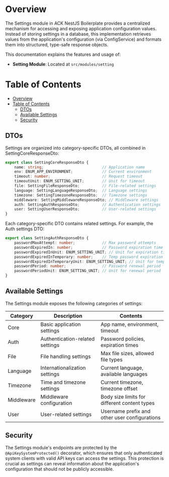# Overview

The Settings module in ACK NestJS Boilerplate provides a centralized mechanism for accessing and exposing application configuration values. Instead of storing settings in a database, this implementation retrieves values from the application's configuration (via ConfigService) and formats them into structured, type-safe response objects.

This documentation explains the features and usage of:
- **Setting Module**: Located at `src/modules/setting`

# Table of Contents

- [Overview](#overview)
- [Table of Contents](#table-of-contents)
  - [DTOs](#dtos)
  - [Available Settings](#available-settings)
  - [Security](#security)


## DTOs

Settings are organized into category-specific DTOs, all combined in SettingCoreResponseDto:

```typescript
export class SettingCoreResponseDto {
    name: string;                          // Application name
    env: ENUM_APP_ENVIRONMENT;             // Current environment
    timeout: number;                       // Request timeout
    timeoutUnit: ENUM_SETTING_UNIT;        // Unit for timeout
    file: SettingFileResponseDto;          // File-related settings
    language: SettingLanguageResponseDto;  // Language settings
    timezone: SettingTimezoneResponseDto;  // Timezone settings
    middleware: SettingMiddlewareResponseDto; // Middleware settings
    auth: SettingAuthResponseDto;          // Authentication settings
    user: SettingUserResponseDto;          // User-related settings
}
```

Each category-specific DTO contains related settings. For example, the Auth settings DTO:

```typescript
export class SettingAuthResponseDto {
    passwordMaxAttempt: number;            // Max password attempts
    passwordExpiredIn: number;             // Password expiration time
    passwordExpiredInUnit: ENUM_SETTING_UNIT; // Unit for expiration time
    passwordExpiredInTemporary: number;    // Temp password expiration time
    passwordExpiredInTemporaryUnit: ENUM_SETTING_UNIT; // Unit for temp expiration
    passwordPeriod: number;                // Password renewal period
    passwordPeriodUnit: ENUM_SETTING_UNIT; // Unit for renewal period
}
```

## Available Settings

The Settings module exposes the following categories of settings:

| Category    | Description                                      | Contents                                                |
|-------------|--------------------------------------------------|--------------------------------------------------------|
| Core        | Basic application settings                       | App name, environment, timeout                          |
| Auth        | Authentication-related settings                  | Password policies, expiration times                     |
| File        | File handling settings                           | Max file sizes, allowed file types                      |
| Language    | Internationalization settings                    | Current language, available languages                   |
| Timezone    | Time and timezone settings                       | Current timezone, timezone offset                       |
| Middleware  | Middleware configuration                         | Body size limits for different content types            |
| User        | User-related settings                            | Username prefix and other user configurations           |


## Security

The Settings module's endpoints are protected by the `@ApiKeySystemProtected()` decorator, which ensures that only authenticated system clients with valid API keys can access the settings. This protection is crucial as settings can reveal information about the application's configuration that should not be publicly accessible.
